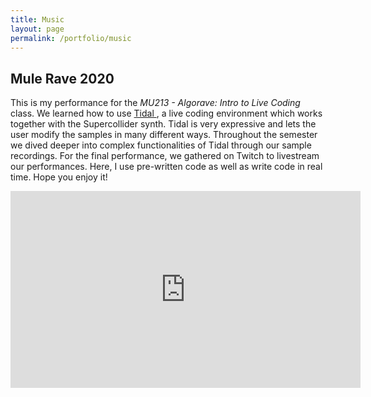 ```yaml
---
title: Music
layout: page
permalink: /portfolio/music
---
```


<h2> Mule Rave 2020 </h2>
<p> This is my performance for the <i> MU213 - Algorave: Intro to Live Coding </i> class. We learned how to use <a href="https://tidalcycles.org"> Tidal </a>, a live coding environment which works together with the Supercollider synth. Tidal is very expressive and lets the user modify the samples in many different ways. Throughout the semester we dived deeper into complex functionalities of Tidal through our sample recordings. For the final performance, we gathered on Twitch to livestream our performances. Here, I use pre-written code as well as write code in real time. Hope you enjoy it! </p>

<iframe width="560" height="315" src="https://www.youtube.com/embed/YCWjuKDOEs8" frameborder="0" allow="accelerometer; autoplay; clipboard-write; encrypted-media; gyroscope; picture-in-picture" allowfullscreen></iframe>